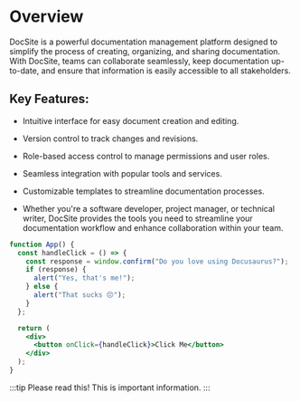 # Overview


DocSite is a powerful documentation management platform designed to simplify the process of creating, organizing, and sharing documentation. With DocSite, teams can collaborate seamlessly, keep documentation up-to-date, and ensure that information is easily accessible to all stakeholders.

## Key Features:

- Intuitive interface for easy document creation and editing.

- Version control to track changes and revisions.

- Role-based access control to manage permissions and user roles.

- Seamless integration with popular tools and services.

- Customizable templates to streamline documentation processes.

- Whether you're a software developer, project manager, or technical writer, DocSite provides the tools you need to streamline your documentation workflow and enhance collaboration within your team.


```jsx showLineNumbers 
function App() {
  const handleClick = () => {
    const response = window.confirm("Do you love using Docusaurus?");
    if (response) {
      alert("Yes, that's me!");
    } else {
      alert("That sucks 😔");
    }
  };

  return (
    <div>
      <button onClick={handleClick}>Click Me</button>
    </div>
  );
}

```

<!-- :::note 
This is a note.
:::

:::tip
This is a tip.
::: -->

:::tip Please read this!
This is important information.
:::

<!-- :::warning
This is a warning.
:::

:::danger
This is a danger.
:::
 -->

